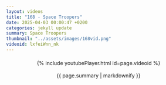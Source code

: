 ```yaml
---
layout: videos
title: "168 - Space Troopers"
date: 2025-04-03 00:00:47 +0200
categories: jekyll update
summary: Space Troopers
thumbnail: "../assets/images/168vid.png"
videoid: lxfeiWnn_nk
---
```


<div style="text-align: center; margin-top: 20px;">
  {% include youtubePlayer.html id=page.videoid %}
  <p style="margin-top: 15px; font-size: 1.2em; color: #333;">
    <p>{{ page.summary | markdownify }}</p>
  </p>
</div>
